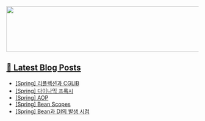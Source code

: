 <a href="https://github.com/devxb/gitanimals">
<img
  src="https://render.gitanimals.org/lines/hyunjong-96"
  width="600"
  height="120"
/>

## 📕 Latest Blog Posts

</a><ul><li><a href='https://hyunjong96.tistory.com/31' target='_blank'>[Spring] 리플렉션과 CGLIB</a></li><li><a href='https://hyunjong96.tistory.com/30' target='_blank'>[Spring] 다이나믹 프록시</a></li><li><a href='https://hyunjong96.tistory.com/29' target='_blank'>[Spring] AOP</a></li><li><a href='https://hyunjong96.tistory.com/28' target='_blank'>[Spring] Bean Scopes</a></li><li><a href='https://hyunjong96.tistory.com/27' target='_blank'>[Spring] Bean과 DI의 발생 시점</a></li></ul>